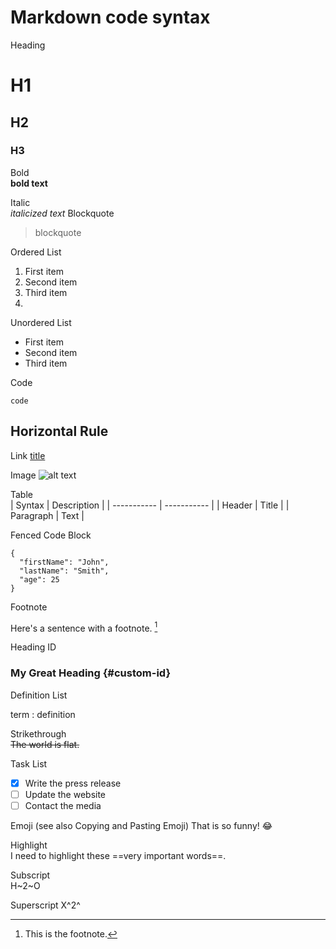 # Markdown code syntax

Heading	
# H1
## H2
### H3

Bold	
**bold text**

Italic	
*italicized text*
Blockquote	
> blockquote

Ordered List
1. First item
2. Second item
3. Third item
4. 
Unordered List
- First item
- Second item
- Third item
  
Code

`code`

Horizontal Rule
---

Link	[title](https://www.example.com)

Image	![alt text](image.jpg)

Table	
| Syntax | Description |
| ----------- | ----------- |
| Header | Title |
| Paragraph | Text |

Fenced Code Block	
```
{
  "firstName": "John",
  "lastName": "Smith",
  "age": 25
}
```
Footnote	

Here's a sentence with a footnote. [^1]
[^1]: This is the footnote.

Heading ID	
### My Great Heading {#custom-id}

Definition List	

term
: definition

Strikethrough	
~~The world is flat.~~

Task List	
- [x] Write the press release
- [ ] Update the website
- [ ] Contact the media
      
Emoji
(see also Copying and Pasting Emoji)	That is so funny! :joy:

Highlight	
I need to highlight these ==very important words==.

Subscript	
H~2~O

Superscript	
X^2^
